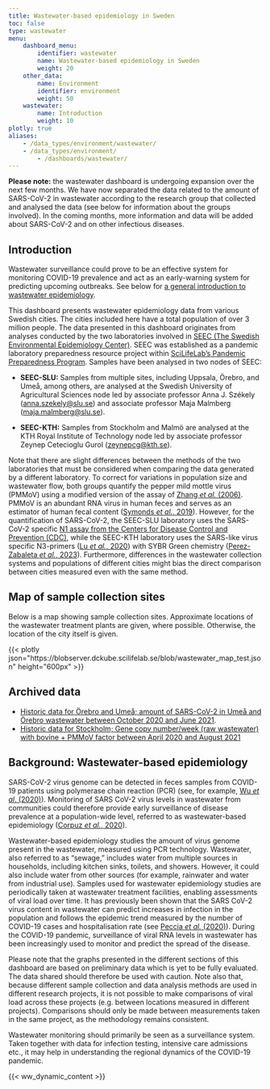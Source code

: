 ```yaml
---
title: Wastewater-based epidemiology in Sweden
toc: false
type: wastewater
menu:
    dashboard_menu:
        identifier: wastewater
        name: Wastewater-based epidemiology in Sweden
        weight: 20
    other_data:
        name: Environment
        identifier: environment
        weight: 50
    wastewater:
        name: Introduction
        weight: 10
plotly: true
aliases:
    - /data_types/environment/wastewater/
    - /data_types/environment/
        - /dashboards/wastewater/
---
```


<div class="alert alert-info"><b>Please note:</b> the wastewater dashboard is undergoing expansion over the next few months. We have now separated the data related to the amount of SARS-CoV-2 in wastewater according to the research group that collected and analysed the data (see below for information about the groups involved). In the coming months, more information and data will be added about SARS-CoV-2 and on other infectious diseases. </span></div>

## Introduction

Wastewater surveillance could prove to be an effective system for monitoring COVID-19 prevalence and act as an early-warning system for predicting upcoming outbreaks. See below for [a general introduction to wastewater epidemiology](#background-wastewater-based-epidemiology).

This dashboard presents wastewater epidemiology data from various Swedish cities. The cities included here have a total population of over 3 million people. The data presented in this dashboard originates from analyses conducted by the two laboratories involved in [SEEC (The Swedish Environmental Epidemiology Center)](https://www.scilifelab.se/pandemic-response/pandemic-laboratory-preparedness/swedish-environmental-epidemiology-center-seec/). SEEC was established as a pandemic laboratory preparedness resource project within [SciLifeLab’s Pandemic Preparedness Program](https://www.scilifelab.se/pandemic-response). Samples have been analysed in two nodes of SEEC:

- **SEEC-SLU:** Samples from multiple sites, including Uppsala, Örebro, and Umeå, among others, are analysed at the Swedish University of Agricultural Sciences node led by associate professor Anna J. Székely (anna.szekely@slu.se) and associate professor Maja Malmberg (maja.malmberg@slu.se).

- **SEEC-KTH:** Samples from Stockholm and Malmö are analysed at the KTH Royal Institute of Technology node led by associate professor Zeynep Cetecioglu Gurol (zeynepcg@kth.se).

Note that there are slight differences between the methods of the two laboratories that must be considered when comparing the data generated by a different laboratory. To correct for variations in population size and wastewater flow, both groups quantify the pepper mild mottle virus (PMMoV) using a modified version of the assay of [Zhang *et al.* (2006)](https://doi.org/10.1371/journal.pbio.0040003). PMMoV is an abundant RNA virus in human feces and serves as an estimator of human fecal content ([Symonds *et al.*, 2019](https://doi.org/10.1371/journal.ppat.1007639)). However, for the quantification of SARS-CoV-2, the SEEC-SLU laboratory uses the SARS-CoV-2 specific [N1 assay from the Centers for Disease Control and Prevention (CDC)](https://www.cdc.gov/coronavirus/2019-ncov/lab/rt-pcr-panel-primer-probes.html), while the SEEC-KTH laboratory uses the SARS-like virus specific N3-primers ([Lu *et al.*, 2020](https://doi.org/10.3201/eid2608.201246)) with SYBR Green chemistry ([Perez-Zabaleta *et al.*, 2023](https://doi.org/10.1016/j.scitotenv.2022.160023)). Furthermore, differences in the wastewater collection systems and populations of different cities might bias the direct comparison between cities measured even with the same method.

## Map of sample collection sites

Below is a map showing sample collection sites. Approximate locations of the wastewater treatment plants are given, where possible. Otherwise, the location of the city itself is given.

<div class="plot_wrapper mb-3">
  <div class="table-responsive">{{< plotly json="https://blobserver.dckube.scilifelab.se/blob/wastewater_map_test.json" height="600px" >}}</div>
</div>

## Archived data

- [Historic data for Örebro and Umeå; amount of SARS-CoV-2 in Umeå and Örebro wastewater between October 2020 and June 2021](/dashboards/wastewater/historic_orebro_umea).
- [Historic data for Stockholm;  Gene copy number/week (raw wastewater) with bovine + PMMoV factor between April 2020 and August 2021](/dashboards/wastewater/historic_stockholm)

## Background: Wastewater-based epidemiology

SARS-CoV-2 virus genome can be detected in feces samples from COVID-19 patients using polymerase chain reaction (PCR) (see, for example, [Wu *et al*. (2020)](https://doi.org/10.1016/S2468-1253(20)30083-2)). Monitoring of SARS CoV-2 virus levels in wastewater from communities could therefore provide early surveillance of disease prevalence at a population-wide level, referred to as wastewater-based epidemiology ([Corpuz *et al.*, 2020](https://doi.org/10.1016/j.scitotenv.2020.140910)).

Wastewater-based epidemiology studies the amount of virus genome present in the wastewater, measured using PCR technology. Wastewater, also referred to as “sewage,” includes water from multiple sources in households, including kitchen sinks, toilets, and showers. However, it could also include water from other sources (for example, rainwater and water from industrial use). Samples used for wastewater epidemiology studies are periodically taken at wastewater treatment facilities, enabling assessments of viral load over time. It has previously been shown that the SARS CoV-2 virus content in wastewater can predict increases in infection in the population and follows the epidemic trend measured by the number of COVID-19 cases and hospitalisation rate (see [Peccia *et al.* (2020)](https://doi.org/10.1038/s41587-020-0684-z)). During the COVID-19 pandemic, surveillance of viral RNA levels in wastewater has been increasingly used to monitor and predict the spread of the disease.

Please note that the graphs presented in the different sections of this dashboard are based on preliminary data which is yet to be fully evaluated. The data shared should therefore be used with caution. Note also that, because different sample collection and data analysis methods are used in different research projects, it is not possible to make comparisons of viral load across these projects (e.g. between locations measured in different projects). Comparisons should only be made between measurements taken in the same project, as the methodology remains consistent.

Wastewater monitoring should primarily be seen as a surveillance system. Taken together with data for infection testing, intensive care admissions etc., it may help in understanding the regional dynamics of the COVID-19 pandemic.

{{< ww_dynamic_content >}}

<script src="https://cdn.jsdelivr.net/npm/vega@5.19.1"></script>
<script src="https://cdn.jsdelivr.net/npm/vega-lite@5.0.0"></script>
<script src="https://cdn.jsdelivr.net/npm/vega-embed@6.15.1"></script>
<script src="https://datagraphics.dckube.scilifelab.se/graphic/1016b97372e9403da0b8e8e7bb14fa8d.js?id=malmo"></script>
